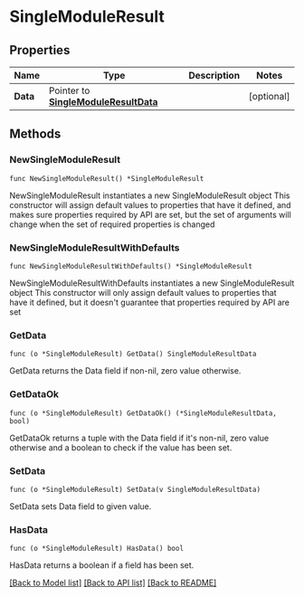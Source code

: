 # SingleModuleResult

## Properties

Name | Type | Description | Notes
------------ | ------------- | ------------- | -------------
**Data** | Pointer to [**SingleModuleResultData**](SingleModuleResultData.md) |  | [optional] 

## Methods

### NewSingleModuleResult

`func NewSingleModuleResult() *SingleModuleResult`

NewSingleModuleResult instantiates a new SingleModuleResult object
This constructor will assign default values to properties that have it defined,
and makes sure properties required by API are set, but the set of arguments
will change when the set of required properties is changed

### NewSingleModuleResultWithDefaults

`func NewSingleModuleResultWithDefaults() *SingleModuleResult`

NewSingleModuleResultWithDefaults instantiates a new SingleModuleResult object
This constructor will only assign default values to properties that have it defined,
but it doesn't guarantee that properties required by API are set

### GetData

`func (o *SingleModuleResult) GetData() SingleModuleResultData`

GetData returns the Data field if non-nil, zero value otherwise.

### GetDataOk

`func (o *SingleModuleResult) GetDataOk() (*SingleModuleResultData, bool)`

GetDataOk returns a tuple with the Data field if it's non-nil, zero value otherwise
and a boolean to check if the value has been set.

### SetData

`func (o *SingleModuleResult) SetData(v SingleModuleResultData)`

SetData sets Data field to given value.

### HasData

`func (o *SingleModuleResult) HasData() bool`

HasData returns a boolean if a field has been set.


[[Back to Model list]](../README.md#documentation-for-models) [[Back to API list]](../README.md#documentation-for-api-endpoints) [[Back to README]](../README.md)


